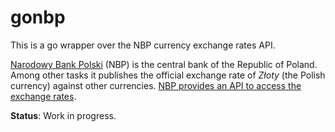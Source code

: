 # gonbp

This is a go wrapper over the NBP currency exchange rates API.

[Narodowy Bank Polski](http://www.nbp.pl/) (NBP) is the central bank of the
Republic of Poland. Among other tasks it publishes the official exchange rate
of _Złoty_ (the Polish currency) against other currencies. [NBP provides an
API to access the exchange rates](http://api.nbp.pl/en.html).

**Status**: Work in progress.